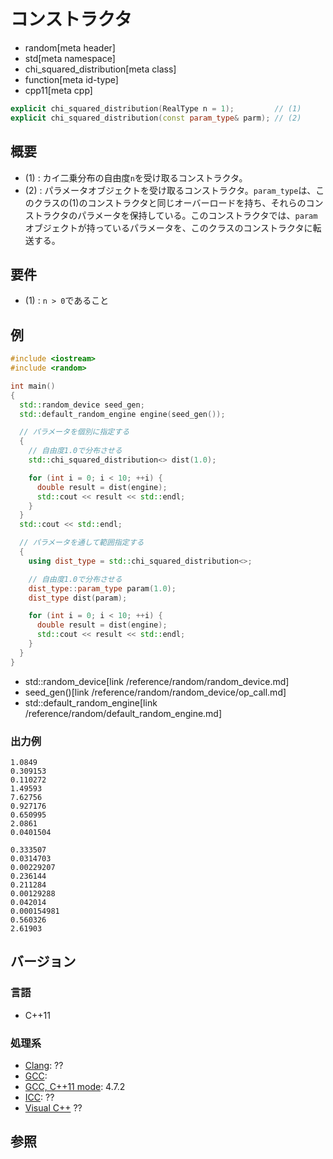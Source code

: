 # コンストラクタ
* random[meta header]
* std[meta namespace]
* chi_squared_distribution[meta class]
* function[meta id-type]
* cpp11[meta cpp]

```cpp
explicit chi_squared_distribution(RealType n = 1);         // (1)
explicit chi_squared_distribution(const param_type& parm); // (2)
```

## 概要
- (1) : カイ二乗分布の自由度`n`を受け取るコンストラクタ。
- (2) : パラメータオブジェクトを受け取るコンストラクタ。`param_type`は、このクラスの(1)のコンストラクタと同じオーバーロードを持ち、それらのコンストラクタのパラメータを保持している。このコンストラクタでは、`param`オブジェクトが持っているパラメータを、このクラスのコンストラクタに転送する。


## 要件
- (1) : `n > 0`であること


## 例
```cpp
#include <iostream>
#include <random>

int main() 
{
  std::random_device seed_gen;
  std::default_random_engine engine(seed_gen());

  // パラメータを個別に指定する
  {
    // 自由度1.0で分布させる
    std::chi_squared_distribution<> dist(1.0);

    for (int i = 0; i < 10; ++i) {
      double result = dist(engine);
      std::cout << result << std::endl;
    }
  }
  std::cout << std::endl;

  // パラメータを通して範囲指定する
  {
    using dist_type = std::chi_squared_distribution<>;

    // 自由度1.0で分布させる
    dist_type::param_type param(1.0);
    dist_type dist(param);

    for (int i = 0; i < 10; ++i) {
      double result = dist(engine);
      std::cout << result << std::endl;
    }
  }
}
```
* std::random_device[link /reference/random/random_device.md]
* seed_gen()[link /reference/random/random_device/op_call.md]
* std::default_random_engine[link /reference/random/default_random_engine.md]

### 出力例
```
1.0849
0.309153
0.110272
1.49593
7.62756
0.927176
0.650995
2.0861
0.0401504

0.333507
0.0314703
0.00229207
0.236144
0.211284
0.00129288
0.042014
0.000154981
0.560326
2.61903
```

## バージョン
### 言語
- C++11

### 処理系
- [Clang](/implementation.md#clang): ??
- [GCC](/implementation.md#gcc): 
- [GCC, C++11 mode](/implementation.md#gcc): 4.7.2
- [ICC](/implementation.md#icc): ??
- [Visual C++](/implementation.md#visual_cpp) ??


## 参照


